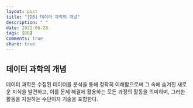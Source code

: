 ```yaml
---
layout: post
title: "[DB] 데이터 과학의 개념"
description: " "
date: 2021-06-28
tags: [DB]
comments: true
share: true
---
```


## 데이터 과학의 개념

데이터 과학은 수집된 데이터를 분석을 통해 정확히 이해함으로써 그 속에 숨겨진 새로운 지식을 발견하고, 이를 문제 해결에 활용하는 모든 과정의 활동을 의미하며, 그러한 활동을 지원하는 수단이자 기술을 포함한다.
